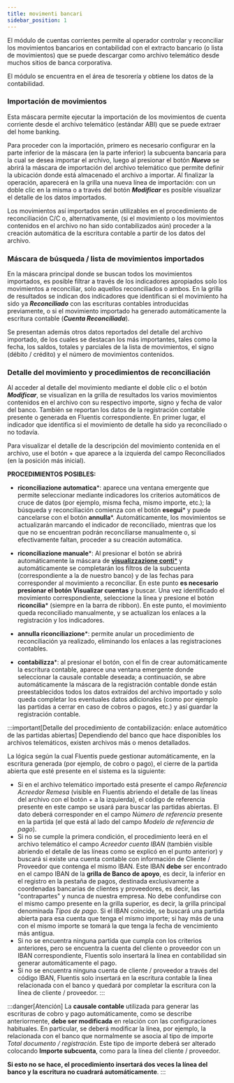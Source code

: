 ```yaml
---
title: movimenti bancari
sidebar_position: 1
---
```


El módulo de cuentas corrientes permite al operador controlar y reconciliar los movimientos bancarios en contabilidad con el extracto bancario (o lista de movimientos) que se puede descargar como archivo telemático desde muchos sitios de banca corporativa.

El módulo se encuentra en el área de tesorería y obtiene los datos de la contabilidad.

### Importación de movimientos
Esta máscara permite ejecutar la importación de los movimientos de cuenta corriente desde el archivo telemático (estándar ABI) que se puede extraer del home banking.

Para proceder con la importación, primero es necesario configurar en la parte inferior de la máscara (en la parte inferior) la subcuenta bancaria para la cual se desea importar el archivo, luego al presionar el botón ***Nuevo*** se abrirá la máscara de importación del archivo telemático que permite definir la ubicación donde está almacenado el archivo a importar. Al finalizar la operación, aparecerá en la grilla una nueva línea de importación: con un doble clic en la misma o a través del botón ***Modificar*** es posible visualizar el detalle de los datos importados.

Los movimientos así importados serán utilizables en el procedimiento de reconciliación C/C o, alternativamente, (si el movimiento o los movimientos contenidos en el archivo no han sido contabilizados aún) proceder a la creación automática de la escritura contable a partir de los datos del archivo.

### Máscara de búsqueda / lista de movimientos importados
En la máscara principal donde se buscan todos los movimientos importados, es posible filtrar a través de los indicadores apropiados solo los movimientos a reconciliar, solo aquellos reconciliados o ambos.
En la grilla de resultados se indican dos indicadores que identifican si el movimiento ha sido ya ***Reconciliado*** con las escrituras contables introducidas previamente, o si el movimiento importado ha generado automáticamente la escritura contable (***Cuenta Reconciliada***).

Se presentan además otros datos reportados del detalle del archivo importado, de los cuales se destacan los más importantes, tales como la fecha, los saldos, totales y parciales de la lista de movimientos, el signo (débito / crédito) y el número de movimientos contenidos.

### Detalle del movimiento y procedimientos de reconciliación
Al acceder al detalle del movimiento mediante el doble clic o el botón ***Modificar***, se visualizan en la grilla de resultados los varios movimientos contenidos en el archivo con su respectivo importe, signo y fecha de valor del banco. También se reportan los datos de la registración contable presente o generada en Fluentis correspondiente. En primer lugar, el indicador que identifica si el movimiento de detalle ha sido ya reconciliado o no todavía.

Para visualizar el detalle de la descripción del movimiento contenida en el archivo, use el botón + que aparece a la izquierda del campo Reconciliados (en la posición más inicial).

**PROCEDIMIENTOS POSIBLES:**

- **riconciliazione automatica***: aparece una ventana emergente que permite seleccionar mediante indicadores los criterios automáticos de cruce de datos (por ejemplo, misma fecha, mismo importe, etc.); la búsqueda y reconciliación comienza con el botón **esegui*** y puede cancelarse con el botón **annulla***. Automáticamente, los movimientos se actualizarán marcando el indicador de reconciliado, mientras que los que no se encuentran podrán reconciliarse manualmente o, si efectivamente faltan, proceder a su creación automática.

- **riconciliazione manuale***: Al presionar el botón se abrirá automáticamente la máscara de [**visualizzazione conti***](/docs/finance-area/ledger-records/records/view-accounts) y automáticamente se completarán los filtros de la subcuenta (correspondiente a la de nuestro banco) y de las fechas para corresponder al movimiento a reconciliar. En este punto **es necesario presionar el botón Visualizar cuentas** y buscar. Una vez identificado el movimiento correspondiente, seleccione la línea y presione el botón **riconcilia*** (siempre en la barra de ribbon). En este punto, el movimiento queda reconciliado manualmente, y se actualizan los enlaces a la registración y los indicadores.

- **annulla riconciliazione***: permite anular un procedimiento de reconciliación ya realizado, eliminando los enlaces a las registraciones contables.

- **contabilizza***: al presionar el botón, con el fin de crear automáticamente la escritura contable, aparece una ventana emergente donde seleccionar la causale contable deseada; a continuación, se abre automáticamente la máscara de la registración contable donde están preestablecidos todos los datos extraídos del archivo importado y solo queda completar los eventuales datos adicionales (como por ejemplo las partidas a cerrar en caso de cobros o pagos, etc.) y así guardar la registración contable.

:::important[Detalle del procedimiento de contabilización: enlace automático de las partidas abiertas]
Dependiendo del banco que hace disponibles los archivos telemáticos, existen archivos más o menos detallados.

La lógica según la cual Fluentis puede gestionar automáticamente, en la escritura generada (por ejemplo, de cobro o pago), el cierre de la partida abierta que esté presente en el sistema es la siguiente:

- Si en el archivo telemático importado está presente el campo *Referencia Acreedor Remesa* (visible en Fluentis abriendo el detalle de las líneas del archivo con el botón + a la izquierda), el código de referencia presente en este campo se usará para buscar las partidas abiertas. El dato deberá corresponder en el campo *Número de referencia* presente en la partida (el que está al lado del campo *Modelo de referencia de pago*).
- Si no se cumple la primera condición, el procedimiento leerá en el archivo telemático el campo *Acreedor cuenta IBAN* (también visible abriendo el detalle de las líneas como se explicó en el punto anterior) y buscará si existe una cuenta contable con información de Cliente / Proveedor que contenga el mismo IBAN. Este IBAN **debe** ser encontrado en el campo IBAN de la **grilla de Banco de apoyo**, es decir, la inferior en el registro en la pestaña de pagos, destinada exclusivamente a coordenadas bancarias de clientes y proveedores, es decir, las "contrapartes" y nunca de nuestra empresa. No debe confundirse con el mismo campo presente en la grilla superior, es decir, la grilla principal denominada *Tipos de pago*.
Si el IBAN coincide, se buscará una partida abierta para esa cuenta que tenga el mismo importe; si hay más de una con el mismo importe se tomará la que tenga la fecha de vencimiento más antigua.
- Si no se encuentra ninguna partida que cumpla con los criterios anteriores, pero se encuentra la cuenta del cliente o proveedor con un IBAN correspondiente, Fluentis solo insertará la línea en contabilidad sin generar automáticamente el pago.
- Si no se encuentra ninguna cuenta de cliente / proveedor a través del código IBAN, Fluentis solo insertará en la escritura contable la línea relacionada con el banco y quedará por completar la escritura con la línea de cliente / proveedor.
:::

:::danger[Atención]
La **causale contable** utilizada para generar las escrituras de cobro y pago automáticamente, como se describe anteriormente, **debe ser modificada** en relación con las configuraciones habituales.
En particular, se deberá modificar la línea, por ejemplo, la relacionada con el banco que normalmente se asocia al tipo de importe *Total documento / registración*. Este tipo de importe deberá ser alterado colocando **Importe subcuenta**, como para la línea del cliente / proveedor.

**Si esto no se hace, el procedimiento insertará dos veces la línea del banco y la escritura no cuadrará automáticamente**.
:::
